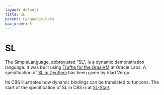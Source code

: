 ```yaml
---
layout: default
title: SL
parent: Languages-beta
nav_order: 5
---
```


SL
==

The SimpleLanguage, abbreviated "SL", is a dynamic demonstration language.
It was built using [Truffle for the GraalVM] at Oracle Labs.
A specification of [SL in DynSem] has been given by Vlad Vergu.

Its CBS illustrates how dynamic bindings can be translated to funcons.
The start of the specification of SL in CBS is at [SL-Start].


[Truffle for the GraalVM]: https://github.com/graalvm/simplelanguage

[SL in DynSem]: https://github.com/MetaBorgCube/metaborg-sl/

[SL-Start]: SL-cbs/SL/SL-Start/index.html
